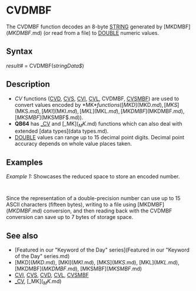 # CVDMBF

The CVDMBF function decodes an 8-byte [STRING](STRING.md) generated by [MKDMBF$](MKDMBF$.md) (or read from a file) to [DOUBLE](DOUBLE.md) numeric values.

  

## Syntax

*result#* = CVDMBF(*stringData$*)
  

## Description

* *CV* functions ([CVD](CVD.md), [CVS](CVS.md), [CVI](CVI.md), [CVL](CVL.md), CVDMBF, [CVSMBF](CVSMBF.md)) are used to convert values encoded by *MK$* functions ([MKD$](MKD$.md), [MKS$](MKS$.md), [MKI$](MKI$.md), [MKL$](MKL$.md), [MKDMBF$](MKDMBF$.md), [MKSMBF$](MKSMBF$.md)).
* **QB64** has [_CV](_CV.md) and [_MK$](_MK$.md) functions which can also deal with extended [data types](data types.md).
* [DOUBLE](DOUBLE.md) values can range up to 15 decimal point digits. Decimal point accuracy depends on whole value places taken.

  

## Examples

*Example 1:* Showcases the reduced space to store an encoded number.

``` a# = 77000.24523213 [PRINT](PRINT.md) "Value of a#:"; a# b$ = [MKDMBF$](MKDMBF$.md)(a#) [PRINT](PRINT.md) "Value of a# encoded using MKDMBF$: "; b$ [PRINT](PRINT.md) "The string above, decoded using CVDMBF:"; CVDMBF(b$)  
```

``` Value of a#: 77000.24523213  Value of a# encoded using MKDmbf$:  5─c▼d▬æ  The string above, decoded using CVDMBF: 77000.24523213  
```

Since the representation of a double-precision number can use up to 15 ASCII characters (fifteen bytes), writing to a file using [MKDMBF$](MKDMBF$.md) conversion, and then reading back with the CVDMBF conversion can save up to 7 bytes of storage space.
  

## See also

* [Featured in our "Keyword of the Day" series](Featured in our "Keyword of the Day" series.md)
* [MKD$](MKD$.md), [MKI$](MKI$.md), [MKS$](MKS$.md), [MKL$](MKL$.md), [MKDMBF$](MKDMBF$.md), [MKSMBF$](MKSMBF$.md)
* [CVI](CVI.md), [CVS](CVS.md), [CVD](CVD.md), [CVL](CVL.md), [CVSMBF](CVSMBF.md)
* [_CV](_CV.md), [_MK$](_MK$.md)

  
